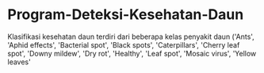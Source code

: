 # Program-Deteksi-Kesehatan-Daun
Klasifikasi kesehatan daun terdiri dari beberapa kelas penyakit daun ('Ants', 'Aphid effects', 'Bacterial spot', 'Black spots', 'Caterpillars', 'Cherry leaf spot', 'Downy mildew', 'Dry rot', 'Healthy', 'Leaf spot', 'Mosaic virus', 'Yellow leaves'
